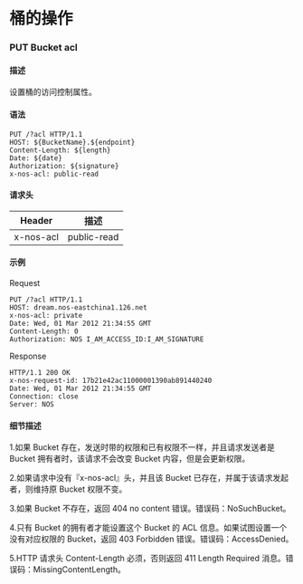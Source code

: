 # 桶的操作
### **PUT Bucket acl**

#### **描述**
设置桶的访问控制属性。

#### **语法**

    PUT /?acl HTTP/1.1
    HOST: ${BucketName}.${endpoint}
    Content-Length: ${length}
    Date: ${date}
    Authorization: ${signature}
    x-nos-acl: public-read

#### **请求头**
|**Header**|    **描述**      |
|----------|------------------|
|x-nos-acl |    public-read   |
#### **示例**
Request

    PUT /?acl HTTP/1.1
    HOST: dream.nos-eastchina1.126.net
    x-nos-acl: private
    Date: Wed, 01 Mar 2012 21:34:55 GMT
    Content-Length: 0
    Authorization: NOS I_AM_ACCESS_ID:I_AM_SIGNATURE

Response

    HTTP/1.1 200 OK
    x-nos-request-id: 17b21e42ac11000001390ab891440240
    Date: Wed, 01 Mar 2012 21:34:55 GMT
    Connection: close
    Server: NOS

#### **细节描述**


1.如果 Bucket 存在，发送时带的权限和已有权限不一样，并且请求发送者是 Bucket 拥有者时，该请求不会改变 Bucket 内容，但是会更新权限。

2.如果请求中没有『x-nos-acl』头，并且该 Bucket 已存在，并属于该请求发起者，则维持原 Bucket 权限不变。 

3.如果 Bucket 不存在，返回 404 no content 错误。错误码：NoSuchBucket。

4.只有 Bucket 的拥有者才能设置这个 Bucket 的 ACL 信息。如果试图设置一个没有对应权限的 Bucket，返回 403 Forbidden 错误。错误码：AccessDenied。

5.HTTP 请求头 Content-Length 必须，否则返回 411 Length Required 消息。错误码：MissingContentLength。
